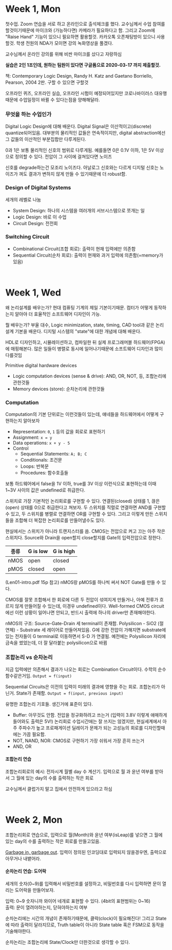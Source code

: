 Week 1, Mon
========
첫수업. Zoom 연습을 서로 하고 온라인으로 출석체크를 했다. 교수님께서 수업 참여를 할것이기때문에 마이크와 (가능하다면) 카메라가 필요하다고 함. 그리고 Zoom에 "Raise Hand" 기능이 있으니 필요하면 활용할것. 카카오톡 오픈채팅방이 있으니 사용할것. 학생 전원의 NDA가 모이면 강의 녹화영상을 풀겠다.

교수님께서 온라인 강의를 위해 비싼 마이크를 샀다고 자랑하심

**실습은 2인 1조인데, 원하는 팀원이 있다면 구글폼으로 2020-03-17 까지 제출할것.**

책: Contemporary Logic Design, Randy H. Katz and Gaetano Borriello, Pearson, 2004 2판. 구할 수 있으면 구할것

오프라인 퀴즈, 오프라인 실습, 오프라인 시험이 예정되어있지만 코로나바이러스 대유행때문에 수업일정이 바뀔 수 있다는점을 양해해달라.

### 무엇을 하는 수업인가
Digital Logic Design에 대해 배운다. Digital Signal은 이산적이고(discrete) quantize되어있음. 대부분의 물리적인 값들은 연속적이지만, digital abstraction에선 그 값들의 이산적인 부분집합만 다루게된다.

0과 1은 보통 물리적인 신호의 범위로 다루게됨. 예를들면 0은 0.1V 이하, 1은 5V 이상으로 정의할 수 있다. 전압이 그 사이에 걸쳐있다면 노이즈

신호를 degrade하는건 모조리 노이즈다. 아날로그 신호와는 다르게 디지털 신호는 노이즈가 껴도 결과가 변하지 않게 만들 수 있기때문에 더 robust함.

### Design of Digital Systems
세개의 레벨로 나눔

- System Design: 하나의 시스템을 여러개의 서브시스템으로 쪼개는 일
- Logic Design: 바로 이 수업
- Circuit Design: 전전회

### Switching Circuit
- Combinational Circuit(조합 회로): 출력이 현재 입력에만 의존함
- Sequential Circuit(순차 회로): 출력이 현재와 과거 입력에 의존함(=memory가 있음)

&nbsp;

Week 1, Wed
========

왜 논리설계를 배우는가? 현대 컴퓨팅 기계의 제일 기본이기때문. 컴터가 어떻게 동작하는지 알아야 더 효율적인 소프트웨어 디자인이 가능.

뭘 배우는가? 부울 대수, Logic minimization, state, timing, CAD tool과 같은 논리설계 기본을 배운다. 디지털 시스템의 "state"에 대한 개념에 대해 배운다.

HDL로 디자인하고, 시뮬레이션하고, 컴파일한 뒤 실제 프로그래머블 하드웨어(FPGA)에 매핑해본다. 많은 일들이 병렬로 동시에 일어나기때문에 소프트웨어 디자인과 많이 다를것임

Primitive digital hardware devices
- Logic computation devices (sense & drive): AND, OR, NOT, 등, 조합논리에 관한것들
- Memory devices (store): 순차논리에 관한것들

### Computation
Computation의 기본 단위로는 이런것들이 있는데, 얘네들을 하드웨어에서 어떻게 구현하는지 알아보자

- Representation: `0`, `1` 등의 값을 회로로 표현하기
- Assignment: `x = y`
- Data operations: `x + y - 5`
- Control
  - Sequential Statements: `A; B; C`
  - Conditionals: 조건문
  - Loops: 반복문
  - Procedures: 함수호출들

보통 하드웨어에서 false을 1V 이하, true를 3V 이상 이런식으로 표현하는데 이때 1~3V 사이의 값은 undefined로 취급한다.

스위치로 가장 기본적인 논리회로를 구현할 수 있다. 연결된(closed) 상태를 1, 끊은(open) 상태를 0으로 취급한다고 쳐보자. 두 스위치를 직렬로 연결하면 AND를 구현할 수 있고, 두 스위치를 병렬로 연결하면 OR를 구현할 수 있다. 그리고 이렇게 만든 스위치들을 조합해 더 복잡한 논리회로를 만들어낼수도 있다.

현실에서는 스위치가 아니라 트랜지스터를 씀. CMOS는 전압으로 켜고 끄는 아주 작은 스위치다. Source와 Drain을 open할지 close할지를 Gate의 입력전압으로 정한다.

종류 | G is low | G is high
-----|----------|----------
nMOS | open     | closed
pMOS | closed   | open

(Len01-intro.pdf 15p 참고) nMOS랑 pMOS를 하나씩 써서 NOT Gate를 만들 수 있다.

CMOS를 잘못 조합해서 한 회로에 다른 두 전압이 섞여지게 만들거나, 아예 전류가 흐르지 않게 만들어질 수 있는데, 이경우 undefined이다. Well-formed CMOS circuit에선 이런 상황이 일어나면 안되고, 반드시 출력에 하나의 driver만 존재해야한다.

nMOS의 구조: Source-Gate-Drain 세 terminal이 존재함. Polysilicon - SiO2 (절연체) - Substrate 세 레이어로 만들어져있음. G에 강한 전압이 가해지면 substrate에 있는 전자들이 G terminal로 이동하면서 S-D 가 연결됨. 예전에는 Polysilicon 자리에 금속을 썼었는데, 더 잘 달라붙는 polysilicon으로 바뀜

### 조합논리 vs 순차논리
지금 입력에만 의존해서 결과가 나오는 회로는 Combination Circuit이다. 수학의 순수함수같은거임. `Output = f(input)`

Sequential Circuits은 이전의 입력이 미래의 결과에 영향을 주는 회로. 조합논리가 아닌거. State가 존재함. `Output = f(input, previous input)`

유명한 조합논리 기호들. 생긴거에 표준이 있다.

- Buffer: 아무것도 안함. 전압을 정규화하려고 쓰는거 (입력이 3.8V 이렇게 애매하게 들어와도 출력은 5V!) 논리회로 수업시간에는 잘 쓰지는 않겠지만, 현실세계에서 아주 주파수가 높고 프로패게이션 딜레이가 문제가 되는 고성능의 회로를 디자인할때에는 가끔 필요함.
- NOT, NAND, NOR: CMOS로 구현하기 가장 쉬워서 가장 흔히 쓰는거
- AND, OR

#### 조합논리 연습
조합논리회로의 예시: 전자시계 월별 day 수 계산기. 입력으로 월 과 윤년 여부를 받아서 그 월에 있는 day의 수를 출력하는 작은 회로

교수님께서 클럽가지 말고 집에서 안전하게 있으라고 하심

&nbsp;

Week 2, Mon
========
조합논리회로 연습으로, 입력으로 월(Month)와 윤년 여부(isLeap)를 넣으면 그 월에 있는 day의 수를 출력하는 작은 회로를 만들고있음.

[Garbage in, garbage out](https://en.wikipedia.org/wiki/Garbage_in,_garbage_out). 입력이 정의된 인코딩대로 입력되지 않을경우엔, 출력으로 아무거나 내뱉어라.

#### 순차논리 연습: 도어락
세개의 숫자(0~9)를 입력해서 비밀번호를 설정하고, 비밀번호를 다시 입력하면 문이 열리는 도어락을 만들어보자.

입력: 0~9 숫자니까 와이어 네개로 표현할 수 있다. (4bit의 표현범위는 0~16)\
출력: 문이 열려야하는지, 닫혀야하는지 여부

순차논리에는 시간의 개념이 존재하기때문에, 클락(clock)이 필요해진다! 그리고 State에 따라 출력이 달라지므로, Truth table이 아니라 State table 혹은 FSM으로 동작을 기술해야한다.

순차논리는 조합논리에 State/Clock만 더한것으로 생각할 수 있다.
